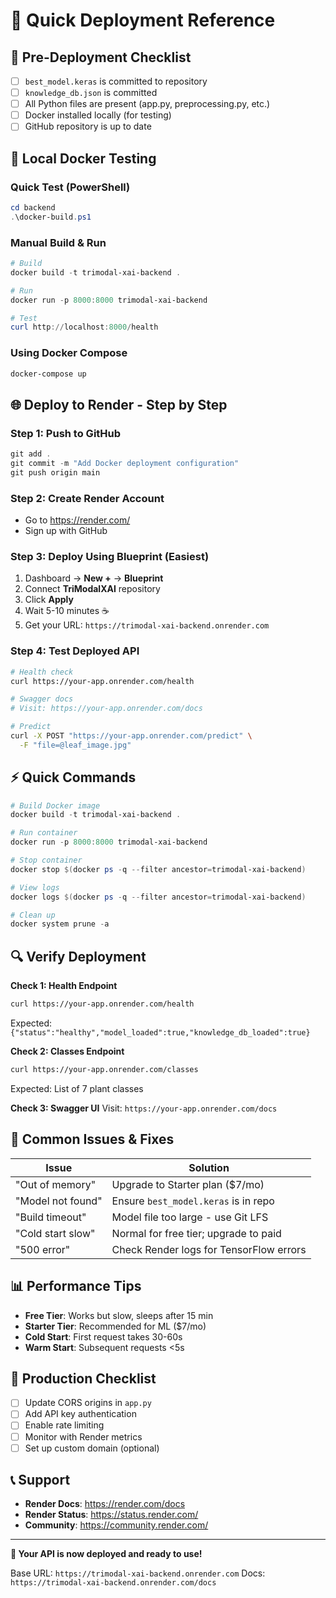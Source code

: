 # 🚀 Quick Deployment Reference

## 📝 Pre-Deployment Checklist

- [ ] `best_model.keras` is committed to repository
- [ ] `knowledge_db.json` is committed
- [ ] All Python files are present (app.py, preprocessing.py, etc.)
- [ ] Docker installed locally (for testing)
- [ ] GitHub repository is up to date

## 🐳 Local Docker Testing

### Quick Test (PowerShell)
```powershell
cd backend
.\docker-build.ps1
```

### Manual Build & Run
```powershell
# Build
docker build -t trimodal-xai-backend .

# Run
docker run -p 8000:8000 trimodal-xai-backend

# Test
curl http://localhost:8000/health
```

### Using Docker Compose
```powershell
docker-compose up
```

## 🌐 Deploy to Render - Step by Step

### Step 1: Push to GitHub
```powershell
git add .
git commit -m "Add Docker deployment configuration"
git push origin main
```

### Step 2: Create Render Account
- Go to https://render.com/
- Sign up with GitHub

### Step 3: Deploy Using Blueprint (Easiest)
1. Dashboard → **New +** → **Blueprint**
2. Connect **TriModalXAI** repository
3. Click **Apply**
4. Wait 5-10 minutes ☕
5. Get your URL: `https://trimodal-xai-backend.onrender.com`

### Step 4: Test Deployed API
```bash
# Health check
curl https://your-app.onrender.com/health

# Swagger docs
# Visit: https://your-app.onrender.com/docs

# Predict
curl -X POST "https://your-app.onrender.com/predict" \
  -F "file=@leaf_image.jpg"
```

## ⚡ Quick Commands

```powershell
# Build Docker image
docker build -t trimodal-xai-backend .

# Run container
docker run -p 8000:8000 trimodal-xai-backend

# Stop container
docker stop $(docker ps -q --filter ancestor=trimodal-xai-backend)

# View logs
docker logs $(docker ps -q --filter ancestor=trimodal-xai-backend)

# Clean up
docker system prune -a
```

## 🔍 Verify Deployment

**Check 1: Health Endpoint**
```bash
curl https://your-app.onrender.com/health
```
Expected: `{"status":"healthy","model_loaded":true,"knowledge_db_loaded":true}`

**Check 2: Classes Endpoint**
```bash
curl https://your-app.onrender.com/classes
```
Expected: List of 7 plant classes

**Check 3: Swagger UI**
Visit: `https://your-app.onrender.com/docs`

## 🐛 Common Issues & Fixes

| Issue | Solution |
|-------|----------|
| "Out of memory" | Upgrade to Starter plan ($7/mo) |
| "Model not found" | Ensure `best_model.keras` is in repo |
| "Build timeout" | Model file too large - use Git LFS |
| "Cold start slow" | Normal for free tier; upgrade to paid |
| "500 error" | Check Render logs for TensorFlow errors |

## 📊 Performance Tips

- **Free Tier**: Works but slow, sleeps after 15 min
- **Starter Tier**: Recommended for ML ($7/mo)
- **Cold Start**: First request takes 30-60s
- **Warm Start**: Subsequent requests <5s

## 🔐 Production Checklist

- [ ] Update CORS origins in `app.py`
- [ ] Add API key authentication
- [ ] Enable rate limiting
- [ ] Monitor with Render metrics
- [ ] Set up custom domain (optional)

## 📞 Support

- **Render Docs**: https://render.com/docs
- **Render Status**: https://status.render.com/
- **Community**: https://community.render.com/

---

**🎉 Your API is now deployed and ready to use!**

Base URL: `https://trimodal-xai-backend.onrender.com`
Docs: `https://trimodal-xai-backend.onrender.com/docs`
